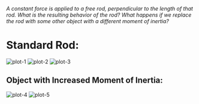 *A constant force is applied to a free rod, perpendicular to the length of that rod. What is the resulting behavior of the rod? What happens if we replace the rod with some other object with a different moment of inertia?*

# Standard Rod:
![plot-1]
![plot-2]
![plot-3]

## Object with Increased Moment of Inertia:
![plot-4]
![plot-5]

[plot-1]: https://raw.githubusercontent.com/chrismbryant/euler-spiral/master/Images/1_1_1_0_COM%20Velocity%20(Euler%20Spiral).png
[plot-2]: https://raw.githubusercontent.com/chrismbryant/euler-spiral/master/Images/1_1_1_0_speed-color.png
[plot-3]: https://raw.githubusercontent.com/chrismbryant/euler-spiral/master/Images/1_1_1_0_time-color.png
[plot-4]: https://raw.githubusercontent.com/chrismbryant/euler-spiral/master/Images/1_1_1_2_speed-color.png
[plot-5]: https://raw.githubusercontent.com/chrismbryant/euler-spiral/master/Images/1_1_1_2_time-color.png
